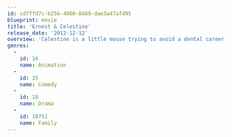 ```yaml
---
id: cdfffd7c-b256-4060-8489-dae3a47af495
blueprint: movie
title: 'Ernest & Celestine'
release_date: '2012-12-12'
overview: 'Celestine is a little mouse trying to avoid a dental career; Ernest is a big bear craving an artistic outlet. When Celestine meets Ernest, they overcome their natural enmity by forging a life of crime together.'
genres:
  -
    id: 16
    name: Animation
  -
    id: 35
    name: Comedy
  -
    id: 18
    name: Drama
  -
    id: 10751
    name: Family
---
```

